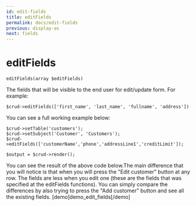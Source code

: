 ```yaml
---
id: edit-fields
title: editFields
permalink: docs/edit-fields
previous: display-as
next: fields
---
```


# editFields


<pre><code class="php">editFields(array $editFields)</code></pre>
The fields that will be visible to the end user for edit/update form. For example:

<pre><code class="php">$crud->editFields(['first_name', 'last_name', 'fullname', 'address'])</code></pre>

You can see a full working example below:
<pre><code class="php">$crud->setTable('customers');
$crud->setSubject('Customer', 'Customers');
$crud->editFields(['customerName','phone','addressLine1','creditLimit']);

$output = $crud->render();</code></pre>


You can see the result of the above code below.The main difference that you will notice is that when you will press the "Edit customer" button at any row. The fields are less when you edit one (these are the fields that was specified at the editFields functions). You can simply compare the differences by also trying to press the "Add customer" button and see all the existing fields.
[demo]demo_edit_fields[/demo]